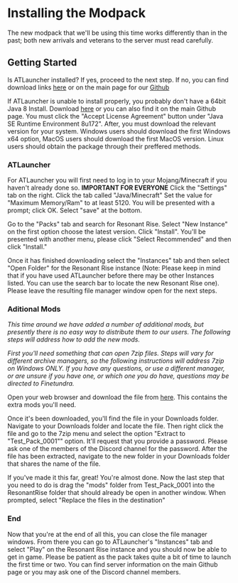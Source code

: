 # Installing the Modpack

The new modpack that we'll be using this time works differently than in the past; both new arrivals and veterans to the server must read carefully.

## Getting Started

Is ATLauncher installed? If yes, proceed to the next step. If no, you can find download links [here](https://www.atlauncher.com/downloads) or on the main page for our [Github](https://github.com/Finetundra/Tundras-Toasters) 

If ATLauncher is unable to install properly, you probably don't have a 64bit Java 8 Install. Download [here](http://www.oracle.com/technetwork/java/javase/downloads/jre8-downloads-2133155.html) or you can also find it on the main Github page. You must click the "Accept License Agreement" button under "Java SE Runtime Environment 8u172". After, you must download the relevant version for your system. Windows users should download the first Windows x64 option, MacOS users should download the first MacOS version. Linux users should obtain the package through their preffered methods. 

### ATLauncher

For ATLauncher you will first need to log in to your Mojang/Minecraft if you haven't already done so.
**IMPORTANT FOR EVERYONE** Click the "Settings" tab on the right. Click the tab called "Java/Minecraft" Set the value for "Maximum Memory/Ram" to at least 5120. You will be presented with a prompt; click OK. Select "save" at the bottom.

Go to the "Packs" tab and search for Resonant Rise. Select "New Instance" on the first option choose the latest version. Click "Install". You'll be presented with another menu, please click "Select Recommended" and then click "Install."

Once it has finished downloading select the "Instances" tab and then select "Open Folder" for the Resonant Rise instance (Note: Please keep in mind that if you have used ATLauncher before there may be other Instances listed. You can use the search bar to locate the new Resonant Rise one). Please leave the resulting file manager window open for the next steps.

### Aditional Mods

*This time around we have added a number of additional mods, but presently there is no easy way to distribute them to our users. The following steps will address how to add the new mods.*

*First you'll need something that can open 7zip files. Steps will vary for different archive managers, so the following instructions will address 7zip on Windows ONLY. If you have any questions, or use a different manager, or are unsure if you have one, or which one you do have, questions may be directed to Finetundra.*

Open your web browser and download the file from [here](https://drive.google.com/open?id=1NsnqqL05Di384SDLszjxpI0LohKE4Mq2). This contains the extra mods you'll need. 

Once it's been downloaded, you'll find the file in your Downloads folder. Navigate to your Downloads folder and locate the file. Then right click the file and go to the 7zip menu and select the option "Extract to "Test_Pack_0001\"" option. It'll request that you provide a password. Please ask one of the members of the Discord channel for the password. After the file has been extracted, navigate to the new folder in your Downloads folder that shares the name of the file. 

If you've made it this far, great! You're almost done. Now the last step that you need to do is drag the "mods" folder from Test_Pack_0001 into the ResonantRise folder that should already be open in another window. When prompted, select "Replace the files in the destination" 

### End

Now that you're at the end of all this, you can close the file manager windows. From there you can go to ATLauncher's "Instances" tab and select "Play" on the Resonant Rise instance and you should now be able to get in game. Please be patient as the pack takes quite a bit of time to launch the first time or two. You can find server information on the main Github page or you may ask one of the Discord channel members.
